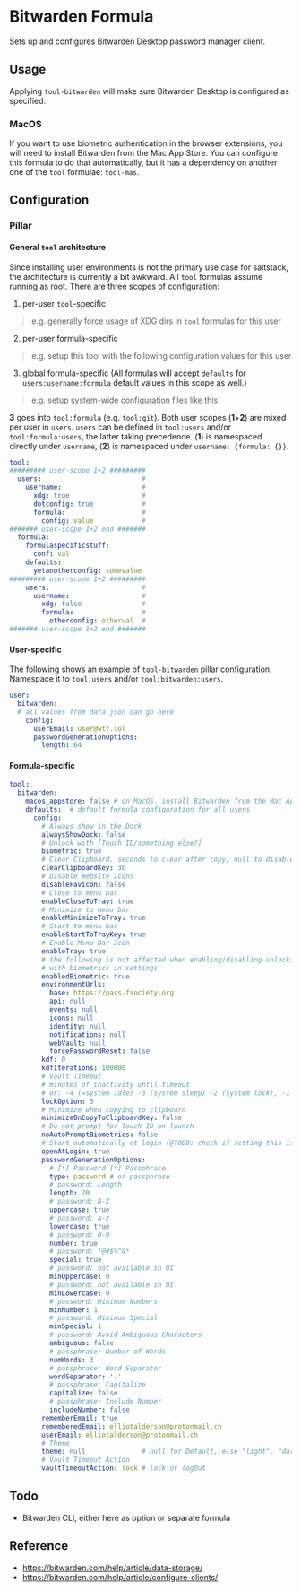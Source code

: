 # Bitwarden Formula
Sets up and configures Bitwarden Desktop password manager client.

## Usage
Applying `tool-bitwarden` will make sure Bitwarden Desktop is configured as specified.

### MacOS
If you want to use biometric authentication in the browser extensions, you will need to install Bitwarden from the Mac App Store. You can configure this formula to do that automatically, but it has a dependency on another one of the `tool` formulae: `tool-mas`.

## Configuration
### Pillar
#### General `tool` architecture
Since installing user environments is not the primary use case for saltstack, the architecture is currently a bit awkward. All `tool` formulas assume running as root. There are three scopes of configuration:
1. per-user `tool`-specific
  > e.g. generally force usage of XDG dirs in `tool` formulas for this user
2. per-user formula-specific
  > e.g. setup this tool with the following configuration values for this user
3. global formula-specific (All formulas will accept `defaults` for `users:username:formula` default values in this scope as well.)
  > e.g. setup system-wide configuration files like this

**3** goes into `tool:formula` (e.g. `tool:git`). Both user scopes (**1**+**2**) are mixed per user in `users`. `users` can be defined in `tool:users` and/or `tool:formula:users`, the latter taking precedence. (**1**) is namespaced directly under `username`, (**2**) is namespaced under `username: {formula: {}}`.

```yaml
tool:
######### user-scope 1+2 #########
  users:                         #
    username:                    #
      xdg: true                  #
      dotconfig: true            #
      formula:                   #
        config: value            #
####### user-scope 1+2 end #######
  formula:
    formulaspecificstuff:
      conf: val
    defaults:
      yetanotherconfig: somevalue
######### user-scope 1+2 #########
    users:                       #
      username:                  #
        xdg: false               #
        formula:                 #
          otherconfig: otherval  #
####### user-scope 1+2 end #######
```

#### User-specific
The following shows an example of `tool-bitwarden` pillar configuration. Namespace it to `tool:users` and/or `tool:bitwarden:users`.
```yaml
user:
  bitwarden:
  # all values from data.json can go here
    config:
      userEmail: user@wtf.lol
      passwordGenerationOptions:
        length: 64
```

#### Formula-specific
```yaml
tool:
  bitwarden:
    macos_appstore: false # on MacOS, install Bitwarden from the Mac App Store, not as cask
    defaults:  # default formula configuration for all users
      config:
        # Always show in the Dock
        alwaysShowDock: false
        # Unlock with [Touch ID/something else?]
        biometric: true
        # Clear Clipboard. seconds to clear after copy, null to disable
        clearClipboardKey: 30
        # Disable Website Icons
        disableFavicon: false
        # Close to menu bar
        enableCloseToTray: true
        # Minimize to menu bar
        enableMinimizeToTray: true
        # Start to menu bar
        enableStartToTrayKey: true
        # Enable Menu Bar Icon
        enableTray: true
        # the following is not affected when enabling/disabling unlocking
        # with biometrics in settings
        enabledBiometric: true
        environmentUrls:
          base: https://pass.fsociety.org
          api: null
          events: null
          icons: null
          identity: null
          notifications: null
          webVault: null
          forcePasswordReset: false
        kdf: 0
        kdfIterations: 100000
        # Vault Timeout
        # minutes of inactivity until timeout
        # or: -4 (=system idle) -3 (system sleep) -2 (system lock), -1 (restart), null (never)
        lockOption: 5
        # Minimize when copying to clipboard
        minimizeOnCopyToClipboardKey: false
        # Do not prompt for Touch ID on launch
        noAutoPromptBiometrics: false
        # Start automatically at login (@TODO: check if setting this is sufficient)
        openAtLogin: true
        passwordGenerationOptions:
          # [*] Password [*] Passphrase
          type: password # or passphrase
          # password: Length
          length: 20
          # password: A-Z
          uppercase: true
          # password: a-z
          lowercase: true
          # password: 0-9
          number: true
          # password: !@#$%^&*
          special: true
          # password: not available in UI
          minUppercase: 0
          # password: not available in UI
          minLowercase: 0
          # password: Minimum Numbers
          minNumber: 1
          # password: Minimum Special
          minSpecial: 1
          # password: Avoid Ambiguous Characters
          ambiguous: false
          # passphrase: Number of Words
          numWords: 3
          # passphrase: Word Separator
          wordSeparator: '-'
          # passphrase: Capitalize
          capitalize: false
          # passphrase: Include Number
          includeNumber: false
        rememberEmail: true
        rememberedEmail: elliotalderson@protonmail.ch
        userEmail: elliotalderson@protonmail.ch
        # Theme
        theme: null              # null for Default, else "light", "dark", "nord"
        # Vault Timeout Action
        vaultTimeoutAction: lock # lock or logOut
```

## Todo
- Bitwarden CLI, either here as option or separate formula

## Reference
- https://bitwarden.com/help/article/data-storage/
- https://bitwarden.com/help/article/configure-clients/
